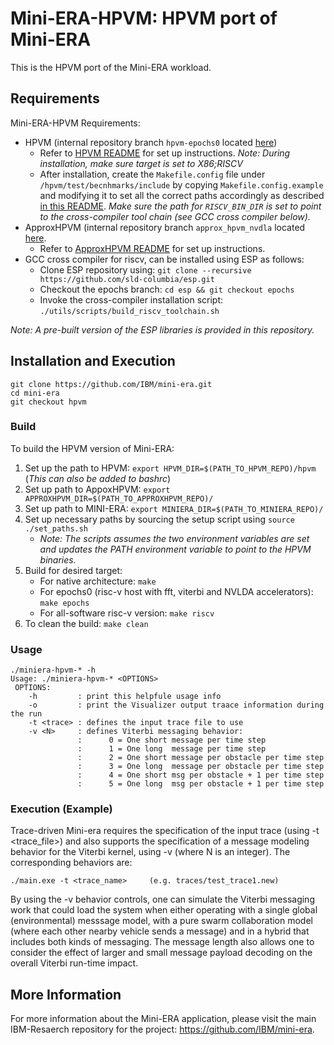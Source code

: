 # Mini-ERA-HPVM: HPVM port of Mini-ERA

This is the HPVM port of the Mini-ERA workload.

## Requirements

Mini-ERA-HPVM Requirements:

- HPVM (internal repository branch `hpvm-epochs0` located [here](https://gitlab.engr.illinois.edu/llvm/hpvm/-/tree/hpvm-epochs0))
    * Refer to [HPVM README](https://gitlab.engr.illinois.edu/llvm/hpvm/-/blob/hpvm-epochs0/README.md) for set up instructions.
    *Note: During installation, make sure target is set to X86;RISCV*
    * After installation, create the `Makefile.config` file under `/hpvm/test/becnhmarks/include` by copying `Makefile.config.example` and
    modifying it to set all the correct paths accordingly as described [in this README](https://gitlab.engr.illinois.edu/llvm/hpvm/-/blob/hpvm-epochs0/hpvm/test/benchmarks/README.md). *Make sure the path for `RISCV_BIN_DIR` is set to point to the cross-compiler tool
    chain (see GCC cross compiler below).*
- ApproxHPVM (internal repository branch `approx_hpvm_nvdla` located [here](https://gitlab.engr.illinois.edu/llvm/hpvm/-/tree/approx_hpvm_nvdla).
    * Refer to [ApproxHPVM README](https://gitlab.engr.illinois.edu/llvm/hpvm/-/blob/approx_hpvm_nvdla/README.md) for set up instructions.
- GCC cross compiler for riscv, can be installed using ESP as follows:
    * Clone ESP repository using: `git clone --recursive https://github.com/sld-columbia/esp.git`
    * Checkout the epochs branch: `cd esp && git checkout epochs`
    * Invoke the cross-compiler installation script: `./utils/scripts/build_riscv_toolchain.sh`

*Note: A pre-built version of the ESP libraries is provided in this repository.*

## Installation and Execution
```
git clone https://github.com/IBM/mini-era.git
cd mini-era
git checkout hpvm
```


### Build

To build the HPVM version of Mini-ERA: 

1. Set up the path to HPVM: `export HPVM_DIR=$(PATH_TO_HPVM_REPO)/hpvm` (*This can also be added to bashrc*)
2. Set up path to AppoxHPVM: `export APPROXHPVM_DIR=$(PATH_TO_APPROXHPVM_REPO)/`
3. Set up path to MINI-ERA: `export MINIERA_DIR=$(PATH_TO_MINIERA_REPO)/`
4. Set up necessary paths by sourcing the setup script using `source ./set_paths.sh`
    - *Note: The scripts assumes the two environment variables are set and updates the PATH environment variable to point to the HPVM binaries.*
5. Build for desired target:
    * For native architecture: `make`
    * For epochs0 (risc-v host with fft, viterbi and NVLDA accelerators): `make epochs`
    * For all-software risc-v version: `make riscv`
6. To clean the build: `make clean`

### Usage
```
./miniera-hpvm-* -h
Usage: ./miniera-hpvm-* <OPTIONS>
 OPTIONS:
    -h         : print this helpfule usage info
    -o         : print the Visualizer output traace information during the run
    -t <trace> : defines the input trace file to use
    -v <N>     : defines Viterbi messaging behavior:
               :      0 = One short message per time step
               :      1 = One long  message per time step
               :      2 = One short message per obstacle per time step
               :      3 = One long  message per obstacle per time step
               :      4 = One short msg per obstacle + 1 per time step
               :      5 = One long  msg per obstacle + 1 per time step
```

### Execution (Example)

Trace-driven Mini-era requires the specification of the input trace (using -t <trace_file>) and also supports the specification of a message modeling behavior for the Viterbi kernel, using -v <N> (where N is an integer).  The corresponding behaviors are:

```
./main.exe -t <trace_name>     (e.g. traces/test_trace1.new)
```

By using the -v <N> behavior controls, one can simulate the Viterbi messaging work that could load the system when either operating with a single global (environmental) messsage model, with a pure swarm collaboration model (where each other nearby vehicle sends a message) and in a hybrid that includes both kinds of messaging.  The message length also allows one to consider the effect of larger and small message payload decoding on the overall Viterbi run-time impact.

## More Information
For more information about the Mini-ERA application, please visit the main IBM-Resaerch repository for the project: https://github.com/IBM/mini-era.
